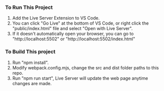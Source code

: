 
### To Run This Project

1) Add the Live Server Extension to VS Code.
2) You can click "Go Live" at the bottom of VS Code, or right click the "public/index.html" file and select "Open with Live Server".
3) If it doesn't automatically open your browser, you can go to "http://localhost:5502" or "http://localhost:5502/index.html"

### To Build This project

1) Run "npm install".
2) Modify webpack.config.mjs, change the src and dist folder paths to this repo.
3) Run "npm run start", Live Server will update the web page anytime changes are made.
